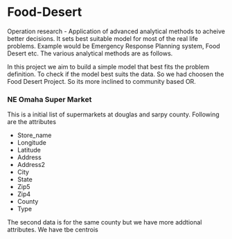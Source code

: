 # Food-Desert

Operation research - Application of advanced analytical methods to acheive better decisions. It sets best suitable model for most of the real life problems. Example would be Emergency Response Planning system, Food Desert etc. The various analytical methods are as follows.
  
In this project we aim to build a simple model that best fits the problem definition. To check if the model best suits the data. So we had choosen the Food Desert Project. So its more inclined to community based OR.

### NE Omaha Super Market 
This is a initial list of supermarkets at douglas and sarpy county.
Following are the attributes  
 * Store_name   
 * Longitude  
 * Latitude  
 * Address  
 * Address2  
 * City  
 * State  
 * Zip5  
 * Zip4  
 * County  
 * Type  
 
 The second data is for the same county but we have more addtional attributes. We have tbe centrois 
